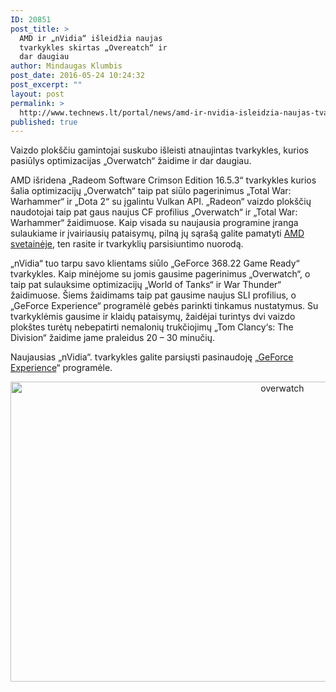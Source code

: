 ```yaml
---
ID: 20851
post_title: >
  AMD ir „nVidia“ išleidžia naujas
  tvarkykles skirtas „Overeatch“ ir
  dar daugiau
author: Mindaugas Klumbis
post_date: 2016-05-24 10:24:32
post_excerpt: ""
layout: post
permalink: >
  http://www.technews.lt/portal/news/amd-ir-nvidia-isleidzia-naujas-tvarkykles-skirtas-overeatch-ir-dar-daugiau/
published: true
---
```

Vaizdo plokščiu gamintojai suskubo išleisti atnaujintas tvarkykles, kurios pasiūlys optimizacijas „Overwatch“ žaidime ir dar daugiau.

AMD išridena „Radeom Software Crimson Edition 16.5.3“ tvarkykles kurios šalia optimizacijų „Overwatch“ taip pat siūlo pagerinimus „Total War: Warhammer“ ir „Dota 2“ su įgalintu Vulkan API. „Radeon“ vaizdo plokščių naudotojai taip pat gaus naujus CF profilius „Overwatch“ ir „Total War: Warhammer“ žaidimuose. Kaip visada su naujausia programine įranga sulaukiame ir įvairiausių pataisymų, pilną jų sąrašą galite pamatyti <a href="http://support.amd.com/en-us/kb-articles/pages/amd-radeon-software-crimson-edition-16.5.3-release-notes.aspx">AMD svetainėje</a>, ten rasite ir tvarkyklių parsisiuntimo nuorodą.

„nVidia“ tuo tarpu savo klientams siūlo „GeForce 368.22 Game Ready“ tvarkykles. Kaip minėjome su jomis gausime pagerinimus „Overwatch“, o taip pat sulauksime optimizacijų „World of Tanks“ ir War Thunder“ žaidimuose. Šiems žaidimams taip pat gausime naujus SLI profilius, o „GeForce Experience“ programėlė gebės parinkti tinkamus nustatymus. Su tvarkyklėmis gausime ir klaidų pataisymų, žaidėjai turintys dvi vaizdo plokštes turėtų nebepatirti nemalonių trukčiojimų „Tom Clancy‘s: The Division“ žaidime jame praleidus 20 – 30 minučių.

Naujausias „nVidia“. tvarkykles galite parsiųsti pasinaudoję „<a href="http://www.geforce.com/geforce-experience">GeForce Experience</a>“ programėle.
<p style="text-align: center"><a href="http://www.technews.lt/portal/wp-content/uploads/2016/05/overwatch.jpg"><img class="alignnone wp-image-20852 size-full" src="http://www.technews.lt/portal/wp-content/uploads/2016/05/overwatch.jpg" alt="overwatch" width="854" height="480" /></a></p>